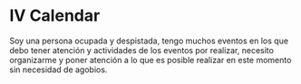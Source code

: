 # IV Calendar
Soy una persona ocupada y despistada, tengo muchos eventos en los que debo tener atención y actividades de los eventos por realizar, necesito organizarme y poner atención a lo que es posible realizar en este momento sin necesidad de agobios.
